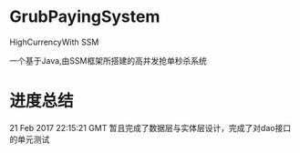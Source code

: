 # GrubPayingSystem
HighCurrencyWith SSM

一个基于Java,由SSM框架所搭建的高并发抢单秒杀系统

# 进度总结

21 Feb 2017 22:15:21 GMT 暂且完成了数据层与实体层设计，完成了对dao接口的单元测试

